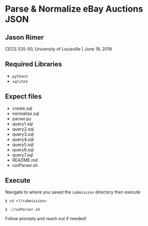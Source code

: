 # Parse & Normalize eBay Auctions JSON 
## Jason Rimer
CECS 535-50, University of Louisville | June 18, 2019

## Required Libraries
- `python3`
- `sqlite3`

## Expect files
- create.sql
- normalize.sql
- parser.py
- query1.sql
- query2.sql
- query3.sql
- query4.sql
- query5.sql
- query6.sql
- query7.sql
- README.md
- runParser.sh
 
## Execute
Navigate to where you saved the `submission` directory then execute

`$ cd <?/submission>`
 
`$ ./runParser.sh`



Follow prompts and reach out if needed!
